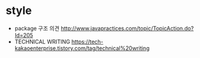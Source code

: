 # style

- package 구조 의견 http://www.javapractices.com/topic/TopicAction.do?Id=205
- TECHNICAL WRITING https://tech-kakaoenterprise.tistory.com/tag/technical%20writing